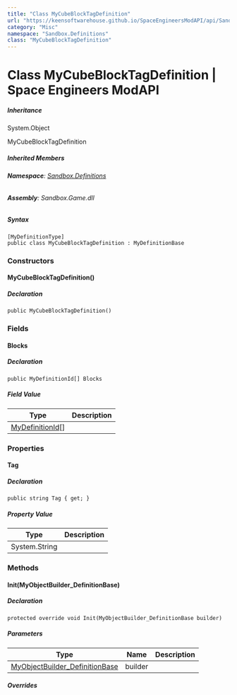 ```yaml
---
title: "Class MyCubeBlockTagDefinition"
url: "https://keensoftwarehouse.github.io/SpaceEngineersModAPI/api/Sandbox.Definitions.MyCubeBlockTagDefinition.html"
category: "Misc"
namespace: "Sandbox.Definitions"
class: "MyCubeBlockTagDefinition"
---
```


# Class MyCubeBlockTagDefinition | Space Engineers ModAPI

##### Inheritance

System.Object

MyCubeBlockTagDefinition

##### Inherited Members

###### **Namespace**: [Sandbox.Definitions](https://keensoftwarehouse.github.io/SpaceEngineersModAPI/api/Sandbox.Definitions.html)

###### **Assembly**: Sandbox.Game.dll

##### Syntax

```
[MyDefinitionType]
public class MyCubeBlockTagDefinition : MyDefinitionBase
```

### Constructors

#### MyCubeBlockTagDefinition()

##### Declaration

```
public MyCubeBlockTagDefinition()
```

### Fields

#### Blocks

##### Declaration

```
public MyDefinitionId[] Blocks
```

##### Field Value

| Type | Description |
| --- | --- |
| [MyDefinitionId](https://keensoftwarehouse.github.io/SpaceEngineersModAPI/api/VRage.Game.MyDefinitionId.html)\[\] |     |

### Properties

#### Tag

##### Declaration

```
public string Tag { get; }
```

##### Property Value

| Type | Description |
| --- | --- |
| System.String |     |

### Methods

#### Init(MyObjectBuilder\_DefinitionBase)

##### Declaration

```
protected override void Init(MyObjectBuilder_DefinitionBase builder)
```

##### Parameters

| Type | Name | Description |
| --- | --- | --- |
| [MyObjectBuilder\_DefinitionBase](https://keensoftwarehouse.github.io/SpaceEngineersModAPI/api/VRage.Game.MyObjectBuilder_DefinitionBase.html) | builder |     |

##### Overrides